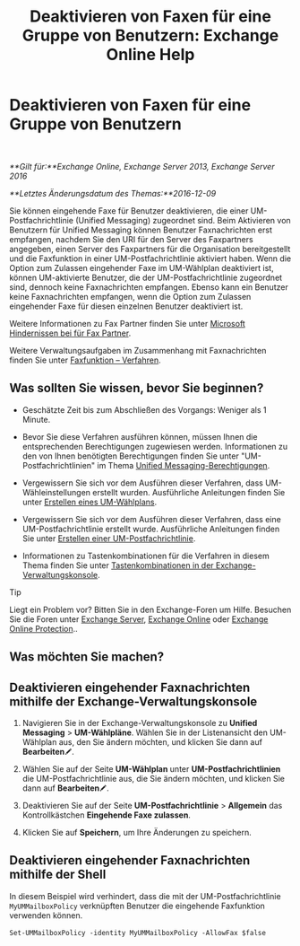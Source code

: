 ﻿---
title: 'Deaktivieren von Faxen für eine Gruppe von Benutzern: Exchange Online Help'
TOCTitle: Deaktivieren von Faxen für eine Gruppe von Benutzern
ms:assetid: 1c57c3ba-2b0e-43dd-9b28-43bada1592c5
ms:mtpsurl: https://technet.microsoft.com/de-de/library/JJ650864(v=EXCHG.150)
ms:contentKeyID: 52062673
ms.date: 05/23/2018
mtps_version: v=EXCHG.150
ms.translationtype: MT
---

# Deaktivieren von Faxen für eine Gruppe von Benutzern

 

_**Gilt für:**Exchange Online, Exchange Server 2013, Exchange Server 2016_

_**Letztes Änderungsdatum des Themas:**2016-12-09_

Sie können eingehende Faxe für Benutzer deaktivieren, die einer UM-Postfachrichtlinie (Unified Messaging) zugeordnet sind. Beim Aktivieren von Benutzern für Unified Messaging können Benutzer Faxnachrichten erst empfangen, nachdem Sie den URI für den Server des Faxpartners angegeben, einen Server des Faxpartners für die Organisation bereitgestellt und die Faxfunktion in einer UM-Postfachrichtlinie aktiviert haben. Wenn die Option zum Zulassen eingehender Faxe im UM-Wählplan deaktiviert ist, können UM-aktivierte Benutzer, die der UM-Postfachrichtlinie zugeordnet sind, dennoch keine Faxnachrichten empfangen. Ebenso kann ein Benutzer keine Faxnachrichten empfangen, wenn die Option zum Zulassen eingehender Faxe für diesen einzelnen Benutzer deaktiviert ist.

Weitere Informationen zu Fax Partner finden Sie unter [Microsoft Hindernissen bei für Fax Partner](https://go.microsoft.com/fwlink/?linkid=190238).

Weitere Verwaltungsaufgaben im Zusammenhang mit Faxnachrichten finden Sie unter [Faxfunktion – Verfahren](faxing-procedures-exchange-2013-help.md).

## Was sollten Sie wissen, bevor Sie beginnen?

  - Geschätzte Zeit bis zum Abschließen des Vorgangs: Weniger als 1 Minute.

  - Bevor Sie diese Verfahren ausführen können, müssen Ihnen die entsprechenden Berechtigungen zugewiesen werden. Informationen zu den von Ihnen benötigten Berechtigungen finden Sie unter "UM-Postfachrichtlinien" im Thema [Unified Messaging-Berechtigungen](unified-messaging-permissions-exchange-2013-help.md).

  - Vergewissern Sie sich vor dem Ausführen dieser Verfahren, dass UM-Wähleinstellungen erstellt wurden. Ausführliche Anleitungen finden Sie unter [Erstellen eines UM-Wählplans](create-a-um-dial-plan-exchange-2013-help.md).

  - Vergewissern Sie sich vor dem Ausführen dieser Verfahren, dass eine UM-Postfachrichtlinie erstellt wurde. Ausführliche Anleitungen finden Sie unter [Erstellen einer UM-Postfachrichtlinie](create-a-um-mailbox-policy-exchange-2013-help.md).

  - Informationen zu Tastenkombinationen für die Verfahren in diesem Thema finden Sie unter [Tastenkombinationen in der Exchange-Verwaltungskonsole](keyboard-shortcuts-in-the-exchange-admin-center-exchange-online-protection-help.md).


> [!TIP]
> Liegt ein Problem vor? Bitten Sie in den Exchange-Foren um Hilfe. Besuchen Sie die Foren unter <A href="https://go.microsoft.com/fwlink/p/?linkid=60612">Exchange Server</A>, <A href="https://go.microsoft.com/fwlink/p/?linkid=267542">Exchange Online</A> oder <A href="https://go.microsoft.com/fwlink/p/?linkid=285351">Exchange Online Protection</A>..



## Was möchten Sie machen?

## Deaktivieren eingehender Faxnachrichten mithilfe der Exchange-Verwaltungskonsole

1.  Navigieren Sie in der Exchange-Verwaltungskonsole zu **Unified Messaging** \> **UM-Wählpläne**. Wählen Sie in der Listenansicht den UM-Wählplan aus, den Sie ändern möchten, und klicken Sie dann auf **Bearbeiten**![Bearbeitungssymbol](images/Bb124582.6f53ccb2-1f13-4c02-bea0-30690e6ea71d(EXCHG.150).gif "Bearbeitungssymbol").

2.  Wählen Sie auf der Seite **UM-Wählplan** unter **UM-Postfachrichtlinien** die UM-Postfachrichtlinie aus, die Sie ändern möchten, und klicken Sie dann auf **Bearbeiten**![Bearbeitungssymbol](images/Bb124582.6f53ccb2-1f13-4c02-bea0-30690e6ea71d(EXCHG.150).gif "Bearbeitungssymbol").

3.  Deaktivieren Sie auf der Seite **UM-Postfachrichtlinie** \> **Allgemein** das Kontrollkästchen **Eingehende Faxe zulassen**.

4.  Klicken Sie auf **Speichern**, um Ihre Änderungen zu speichern.

## Deaktivieren eingehender Faxnachrichten mithilfe der Shell

In diesem Beispiel wird verhindert, dass die mit der UM-Postfachrichtlinie `MyUMMailboxPolicy` verknüpften Benutzer die eingehende Faxfunktion verwenden können.

    Set-UMMailboxPolicy -identity MyUMMailboxPolicy -AllowFax $false

